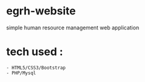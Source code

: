 # egrh-website

simple human resource management web application

# tech used : 
    - HTML5/CSS3/Bootstrap
    - PHP/Mysql
